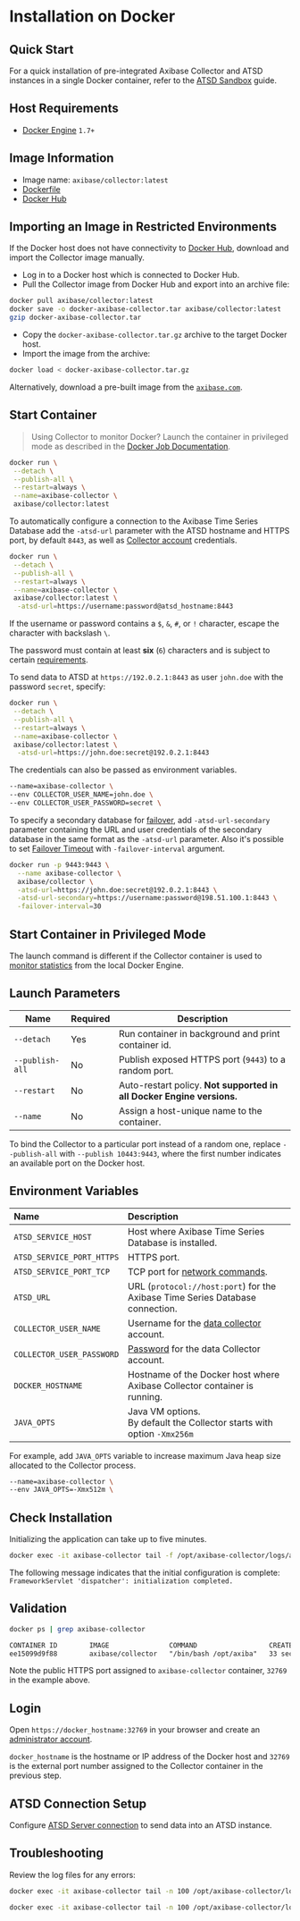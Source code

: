 # Installation on Docker

## Quick Start

For a quick installation of pre-integrated Axibase Collector and ATSD instances in a single Docker container, refer to the [ATSD Sandbox](https://github.com/axibase/dockers/tree/atsd-sandbox#overview) guide.

## Host Requirements

* [Docker Engine](https://docs.docker.com/engine/installation/) `1.7+`

## Image Information

* Image name: `axibase/collector:latest`
* [Dockerfile](https://github.com/axibase/docker-axibase-collector/blob/master/Dockerfile)
* [Docker Hub](https://hub.docker.com/r/axibase/collector/)

## Importing an Image in Restricted Environments

If the Docker host does not have connectivity to [Docker Hub](https://hub.docker.com), download and import the Collector image manually.

* Log in to a Docker host which is connected to Docker Hub.
* Pull the Collector image from Docker Hub and export into an archive file:

```sh
docker pull axibase/collector:latest
docker save -o docker-axibase-collector.tar axibase/collector:latest
gzip docker-axibase-collector.tar
```

* Copy the `docker-axibase-collector.tar.gz` archive to the target Docker host.
* Import the image from the archive:

```sh
docker load < docker-axibase-collector.tar.gz
```

Alternatively, download a pre-built image from the [`axibase.com`](https://axibase.com/public/docker-axibase-collector.tar.gz).

## Start Container

> Using Collector to monitor Docker? Launch the container in privileged mode as described in the [Docker Job Documentation](./jobs/docker.md#local-installation).

```sh
docker run \
 --detach \
 --publish-all \
 --restart=always \
 --name=axibase-collector \
 axibase/collector:latest
```

To automatically configure a connection to the Axibase Time Series Database add the `-atsd-url` parameter with the ATSD hostname and HTTPS port, by default `8443`, as well as [Collector account](https://axibase.com/docs/atsd/administration/collector-account.html) credentials.

```sh
docker run \
 --detach \
 --publish-all \
 --restart=always \
 --name=axibase-collector \
 axibase/collector:latest \
  -atsd-url=https://username:password@atsd_hostname:8443
```

If the username or password contains a `$`, `&`, `#`, or `!` character, escape the character with backslash `\`.

The password must contain at least **six** (`6`) characters and is subject to certain [requirements](https://axibase.com/docs/atsd/administration/user-authentication.html#password-requirements).

To send data to ATSD at `https://192.0.2.1:8443` as user `john.doe` with the password `secret`, specify:

```sh
docker run \
 --detach \
 --publish-all \
 --restart=always \
 --name=axibase-collector \
 axibase/collector:latest \
  -atsd-url=https://john.doe:secret@192.0.2.1:8443
```

The credentials can also be passed as environment variables.

```sh
--name=axibase-collector \
--env COLLECTOR_USER_NAME=john.doe \
--env COLLECTOR_USER_PASSWORD=secret \
```

To specify a secondary database for [failover](./atsd-server-connection.md#failover-driver), add `-atsd-url-secondary` parameter containing the URL and user credentials of the secondary database in the same format as the `-atsd-url` parameter.
Also it's possible to set [Failover Timeout](./atsd-server-connection.md#configuration-of-switch-back-procedure) with `-failover-interval` argument.

```bash
docker run -p 9443:9443 \
  --name axibase-collector \
  axibase/collector \
  -atsd-url=https://john.doe:secret@192.0.2.1:8443 \
  -atsd-url-secondary=https://username:password@198.51.100.1:8443 \
  -failover-interval=30
```

## Start Container in Privileged Mode

The launch command is different if the Collector container is used to [monitor statistics](./jobs/docker.md#local-installation) from the local Docker Engine.

## Launch Parameters

**Name** | **Required** | **Description**
----- | ----- | -----
`--detach` | Yes | Run container in background and print container id.
`--publish-all` | No | Publish exposed HTTPS port (`9443`) to a random port.
`--restart` | No | Auto-restart policy. **Not supported in all Docker Engine versions.**
`--name` | No | Assign a host-unique name to the container.

To bind the Collector to a particular port instead of a random one, replace `--publish-all` with `--publish 10443:9443`, where the first number indicates an available port on the Docker host.

## Environment Variables

| **Name** | **Description** |
|:---|:---|
|`ATSD_SERVICE_HOST` | Host where Axibase Time Series Database is installed. |
|`ATSD_SERVICE_PORT_HTTPS` | HTTPS port. |
|`ATSD_SERVICE_PORT_TCP` | TCP port for [network commands](https://axibase.com/docs/atsd/api/network/). |
|`ATSD_URL` | URL (`protocol://host:port`) for the Axibase Time Series Database connection.|
|`COLLECTOR_USER_NAME` | Username for the [data collector](https://axibase.com/docs/atsd/administration/collector-rw-account.html) account. |
|`COLLECTOR_USER_PASSWORD` | [Password](https://axibase.com/docs/atsd/administration/user-authentication.html#password-requirements) for the data Collector account.|
|`DOCKER_HOSTNAME` | Hostname of the Docker host where Axibase Collector container is running.|
|`JAVA_OPTS` | Java VM options.<br>By default the Collector starts with option `-Xmx256m` |

For example, add `JAVA_OPTS` variable to increase maximum Java heap size allocated to the Collector process.

```sh
--name=axibase-collector \
--env JAVA_OPTS=-Xmx512m \
```

## Check Installation

Initializing the application can take up to five minutes.

```sh
docker exec -it axibase-collector tail -f /opt/axibase-collector/logs/axibase-collector.log
```

The following message indicates that the initial configuration is complete: `FrameworkServlet 'dispatcher': initialization completed.`

## Validation

```sh
docker ps | grep axibase-collector
```

```txt
CONTAINER ID        IMAGE               COMMAND                  CREATED             STATUS              PORTS                     NAMES
ee15099d9f88        axibase/collector   "/bin/bash /opt/axiba"   33 seconds ago      Up 32 seconds       0.0.0.0:32769->9443/tcp   axibase-collector
```

Note the public HTTPS port assigned to `axibase-collector` container, `32769` in the example above.

## Login

Open `https://docker_hostname:32769` in your browser and create an [administrator account](./configure-administrator-account.md).

`docker_hostname` is the hostname or IP address of the Docker host and `32769` is the external port number assigned to the Collector container in the previous step.

## ATSD Connection Setup

Configure [ATSD Server connection](./atsd-server-connection.md) to send data into an ATSD instance.

## Troubleshooting

Review the log files for any errors:

```sh
docker exec -it axibase-collector tail -n 100 /opt/axibase-collector/logs/axibase-collector.log
```

```sh
docker exec -it axibase-collector tail -n 100 /opt/axibase-collector/logs/err-collector.log
```
